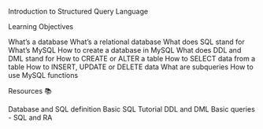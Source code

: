 Introduction to Structured Query Language

Learning Objectives

What’s a database
What’s a relational database
What does SQL stand for
What’s MySQL
How to create a database in MySQL
What does DDL and DML stand for
How to CREATE or ALTER a table
How to SELECT data from a table
How to INSERT, UPDATE or DELETE data
What are subqueries
How to use MySQL functions

Resources 📚

Database and SQL definition
Basic SQL Tutorial
DDL and DML
Basic queries - SQL and RA
